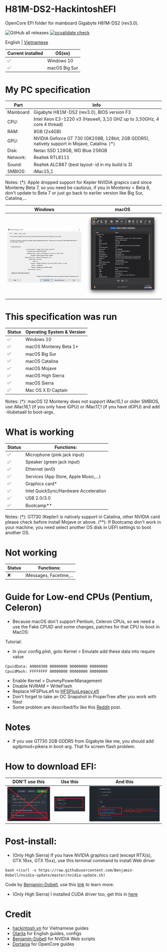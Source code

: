 # H81M-DS2-HackintoshEFI

OpenCore EFI folder for mainboard Gigabyte H81M-DS2 (rev3.0).


![GitHub all releases](https://img.shields.io/github/downloads/dtcu0ng/H81M-DS2-Hackintosh/total) [![ocvalidate check](https://github.com/dtcu0ng/H81M-DS2-Hackintosh/workflows/CI/badge.svg)](https://github.com/dtcu0ng/H81M-DS2-Hackintosh/actions)

English | [Vietnamese](README_vi.md)

| Current installed  | OS(es) |
| ------------- | ------------- |
| ✅  | Windows 10  |
| ✅  | macOS Big Sur |

# My PC specification

| Part  | Info |
| ------------- | ------------- |
| Mainboard | Gigabyte H81M-DS2 (rev3.0), BIOS version F3  |
| CPU:  | Intel Xeon E3-1220 v3 (Haswell, 3,10 GHZ up to 3,50GHz, 4 core 4 thread)  |
| RAM:  | 8GB (2x4GB)  |
| GPU:  | NVIDIA Geforce GT 730 (GK208B, 128bit, 2GB GDDR5), natively support in Mojave, Catalina. (*) |
| Disk:  | Netac SSD 128GB, WD Blue 256GB  |
| Network: | Realtek RTL8111 |
| Sound:  | Realtek ALC887 (best layout-id in my build is 3)  |
| SMBIOS:  | iMac15,1  |

Notes:
(*): Apple dropped support for Kepler NVIDIA grapics card since Monterey Beta 7, so you need be cautious, if you in Monterey < Beta 6, don't update to Beta 7 or just go back to earlier version like Big Sur, Catalina,...

| Windows  | macOS |
| ------------- | ------------- |
| ![dxdiag windows spec](images/systeminfo_win.png "System specfication") | ![hackintool spec](images/systeminfo_mac.png "System specfication")  |

# This specification was run

| Status  | Operating System & Version |
| ------------- | ------------- |
| ✅  | Windows 10  |
| ✅  | macOS Monterey Beta 1* |
| ✅  | macOS Big Sur  |
| ✅  | macOS Catalina |
| ✅  | macOS Mojave  |
| ✅  | macOS High Sierra  |
| ✅  | macOS Sierra  |
| ✅  | Mac OS X El Captain  |

Notes:
(*): macOS 12 Monterey does not support iMac15,1 or older SMBIOS, use iMac16,1 (if you only have iGPU) or iMac17,1 (if you have dGPU) and add -lilubetaall to boot-args.

# What is working
| Status  | Functions: |
| ------------- | ------------- |
| ✅  | Microphone (pink jack input)  |
| ✅  | Speaker (green jack input)  |
| ✅  | Ethernet (en0)  |
| ✅  | Services (App Store, Apple Music,...) |
| ✅  | Graphics card* |
| ✅  | Intel QuickSync/Hardware Acceleration |
| ✅  | USB 2.0/3.0  |
| ✅  | Bootcamp** |

Notes: 
(*): GT730 (Kepler) is natively support in Catalina, other NVIDIA card please check before install Mojave or above.
(**): If Bootcamp don't work in your machine, you need select another OS disk in UEFI settings to boot another OS.

# Not working
| Status  | Functions: |
| ------------- | ------------- |
| ❌  | iMessages, Facetime,...  |

# Guide for Low-end CPUs (Pentium, Celeron)
+ Because macOS don't support Pentium, Celeron CPUs, so we need a use the Fake CPUID and some changes, patches for that CPU to boot in MacOS:

Tutorial:
+ In your config.plist, goto Kernel > Emulate add these data into require value
```
CpuidData: A9060300 00000000 00000000 00000000
CpuidMask: FFFFFFFF 00000000 00000000 00000000
```
+ Enable Kernel > DummyPowerManagement
+ Disable NVRAM > WriteFlash
+ Replace HFSPlus.efi to [HFSPlusLegacy.efi](https://github.com/acidanthera/OcBinaryData/blob/master/Drivers/HfsPlusLegacy.efi)
+ Don't forget to take an OC Snapshot in ProperTree after you work with files!
+ Some problem are described/fix like this [Reddit](https://www.reddit.com/r/hackintosh/comments/gn41rk/stuck_in_oc_watchdog_status_is_0/) post.

# Notes
+ If you use GT730 2GB GDDR5 from Gigabyte like me, you should add agdpmod=pikera in boot-arg. That fix screen flash problem.

# How to download EFI:
| DON'T use this  | Use this | And this |
| ------------- | ------------- | ------------- |
| ![don't use this](images/dont_use_this_to_download.png "Don't use this") | ![use this](images/use_this.png "Use this") | ![and this](images/and_this.png "and this") |

# Post-install:
+ (Only High Sierra) If you have NVIDIA graphics card (except RTX(s), GTX 16xx, GTX 15xx), use this terminal command to install Web driver

```
bash <(curl -s https://raw.githubusercontent.com/Benjamin-Dobell/nvidia-update/master/nvidia-update.sh)
```
Code by [Benjamin-Dobell](https://github.com/Benjamin-Dobell/), use this [link](https://github.com/Benjamin-Dobell/nvidia-update/) to learn more.
+ (Only High Sierra) I installed CUDA driver too, get this in [here](https://www.nvidia.com/en-us/drivers/cuda/mac-driver-archive/)

# Credit
+ [hackintosh.vn](https://hackintosh.vn) for Vietnamese guides
+ [Olarila](https://olarila.com) for English guides, configs
+ [Benjamin-Dobell](https://github.com/Benjamin-Dobell/) for NVIDIA Web scripts
+ [Dortania](https://dortania.github.io/OpenCore-Install-Guide/) for OpenCore guides

